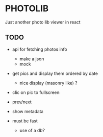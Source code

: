 PHOTOLIB
========

Just another photo lib viewer in react


TODO
-----

* api for fetching photos info
  * make a json
  * mock
* get pics and display them ordered by date
  * nice display (masonry like) ?
* clic on pic to fullscreen
* prev/next
* show metadata

* must be fast
  * use of a db?